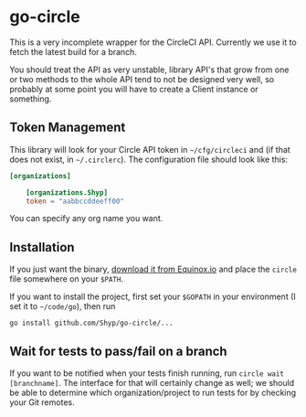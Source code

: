 # go-circle

This is a very incomplete wrapper for the CircleCI API. Currently we use it to
fetch the latest build for a branch.

You should treat the API as very unstable, library API's that grow from one or
two methods to the whole API tend to not be designed very well, so probably at
some point you will have to create a Client instance or something.

## Token Management

This library will look for your Circle API token in `~/cfg/circleci` and (if
that does not exist, in `~/.circlerc`). The configuration file should look like
this:

```toml
[organizations]

    [organizations.Shyp]
    token = "aabbccddeeff00"
```

You can specify any org name you want.

## Installation

If you just want the binary, [download it from Equinox.io][download] and place
the `circle` file somewhere on your `$PATH`.

If you want to install the project, first set your `$GOPATH` in your
environment (I set it to `~/code/go`), then run

```
go install github.com/Shyp/go-circle/...
```

[download]: https://dl.equinox.io/shyp/circle/stable

## Wait for tests to pass/fail on a branch

If you want to be notified when your tests finish running, run `circle wait
[branchname]`. The interface for that will certainly change as well; we should
be able to determine which organization/project to run tests for by checking
your Git remotes.
